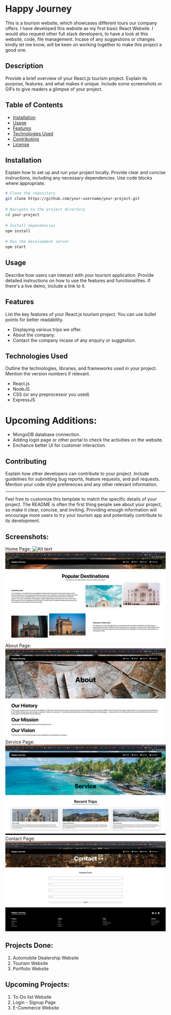# Happy Journey
This is a tourism website, which showcases different tours our company offers. I have developed this website as my first basic React Website. I would also request other full stack developers, to have a look at this website, code, file management. Incase of any suggestions or changes kindly let me know, will be keen on working together to make this project a good one. 
## Description
Provide a brief overview of your React.js tourism project. Explain its purpose, features, and what makes it unique. Include some screenshots or GIFs to give readers a glimpse of your project.
## Table of Contents
- [Installation](#installation)
- [Usage](#usage)
- [Features](#features)
- [Technologies Used](#technologies-used)
- [Contributing](#contributing)
- [License](#license)
## Installation
Explain how to set up and run your project locally. Provide clear and concise instructions, including any necessary dependencies. Use code blocks where appropriate.

```bash
# Clone the repository
git clone https://github.com/your-username/your-project.git

# Navigate to the project directory
cd your-project

# Install dependencies
npm install

# Run the development server
npm start
```

## Usage

Describe how users can interact with your tourism application. Provide detailed instructions on how to use the features and functionalities. If there's a live demo, include a link to it.

## Features

List the key features of your React.js tourism project. You can use bullet points for better readability.

- Displaying various trips we offer.
- About the company.
- Contact the company incase of any enquiry or suggestion.

## Technologies Used

Outline the technologies, libraries, and frameworks used in your project. Mention the version numbers if relevant.

- React.js
- NodeJS
- CSS (or any preprocessor you used)
- ExpressJS

# Upcoming Additions:
- MongoDB database connection.
- Adding login page or other portal to check the activities on the website.
- Enchance better UI for customer interaction.

## Contributing

Explain how other developers can contribute to your project. Include guidelines for submitting bug reports, feature requests, and pull requests. Mention your code style preferences and any other relevant information.

---

Feel free to customize this template to match the specific details of your project. The README is often the first thing people see about your project, so make it clear, concise, and inviting. Providing enough information will encourage more users to try your tourism app and potentially contribute to its development.

## Screenshots:
Home Page:
<img src="/src//assets/Homepage.png" alt="Alt text" title="Optional title">
<img src="/src//assets/Homepage1.png" alt="Alt text" title="Optional title">
About Page:
<img src="/src//assets/AboutPage.png" alt="Alt text" title="Optional title">
Service Page:
<img src="/src//assets/ServicePage.png" alt="Alt text" title="Optional title">
Contact Page:
<img src="/src//assets/ContactPage.png" alt="Alt text" title="Optional title">

## Projects Done:
1. Automobile Dealership Website
2. Tourism Website
3. Portfolio Website

## Upcoming Projects:
1. To-Do list Website
2. Login - Signup Page
3. E-Commerce Website
